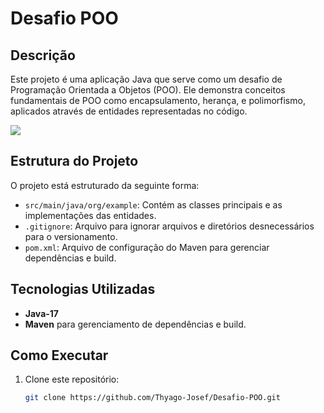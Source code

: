 # Desafio POO

## Descrição
Este projeto é uma aplicação Java que serve como um desafio de Programação Orientada a Objetos (POO). Ele demonstra conceitos fundamentais de POO como encapsulamento, herança, e polimorfismo, aplicados através de entidades representadas no código.

[![](https://mermaid.ink/img/pako:eNptUs1uwjAMfpUqJ9DgBXqYhLYLhyE0pp1yMYlpraVx5SZoA_HuC7SwZpBT8tn9flwflWGLqlTaGwdd90pQCTTaL9uaPc7nz8U7tsI2Bpa32JEBdy0W5-qiBUFX8wc63LEnw1l5BXuswLKsYOkDisegvfZFOhe9Yug99tj5PG0hNRJMpiPMUQVyRnrsNKa4M5ixBTb9lzekhdj9g7rk3hB7GCgmmyDkq6K5vKY30bHsffJMt3c88PjYoPBYMWX0FnMXlEgI5IVFkPiTD5PHyg-GmknjN21J1lCRvyWJ4jJ5S33eFe9hsc2HDSGCowNcKf5cqJlKQRogm1bmIqlVqLFBrcp0tSBfOq3SKfVB-iGbH29UGSTiTAnHqlblDlyXXrG1aQLDtvUtp18mM9F7?type=png)](https://mermaid.live/edit#pako:eNptUs1uwjAMfpUqJ9DgBXqYhLYLhyE0pp1yMYlpraVx5SZoA_HuC7SwZpBT8tn9flwflWGLqlTaGwdd90pQCTTaL9uaPc7nz8U7tsI2Bpa32JEBdy0W5-qiBUFX8wc63LEnw1l5BXuswLKsYOkDisegvfZFOhe9Yug99tj5PG0hNRJMpiPMUQVyRnrsNKa4M5ixBTb9lzekhdj9g7rk3hB7GCgmmyDkq6K5vKY30bHsffJMt3c88PjYoPBYMWX0FnMXlEgI5IVFkPiTD5PHyg-GmknjN21J1lCRvyWJ4jJ5S33eFe9hsc2HDSGCowNcKf5cqJlKQRogm1bmIqlVqLFBrcp0tSBfOq3SKfVB-iGbH29UGSTiTAnHqlblDlyXXrG1aQLDtvUtp18mM9F7)
## Estrutura do Projeto
O projeto está estruturado da seguinte forma:
- `src/main/java/org/example`: Contém as classes principais e as implementações das entidades.
- `.gitignore`: Arquivo para ignorar arquivos e diretórios desnecessários para o versionamento.
- `pom.xml`: Arquivo de configuração do Maven para gerenciar dependências e build.

## Tecnologias Utilizadas
- **Java-17**
- **Maven** para gerenciamento de dependências e build.

## Como Executar
1. Clone este repositório:
   ```bash
   git clone https://github.com/Thyago-Josef/Desafio-POO.git

